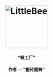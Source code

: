 <h1 align="center">
    <img alt="LittleBee" title="Lumen" src="https://github.com/yuxiang660/little-bee-server/blob/master/.github/logo.jpg" width="140"> </br>
</h1>

<h4 align="center">
  “蜂工厂”
</h4>
<h4 align="center">
  作者 -- “搬砖蜜蜂”
</h4>
